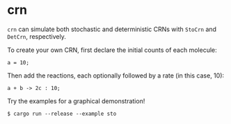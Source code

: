 # crn

`crn` can simulate both stochastic and deterministic CRNs with `StoCrn` and `DetCrn`, respectively.

To create your own CRN, first declare the initial counts of each molecule:

`a = 10;`

Then add the reactions, each optionally followed by a rate (in this case, 10):

`a + b -> 2c : 10;`

Try the examples for a graphical demonstration!

`$ cargo run --release --example sto`
